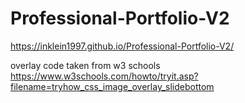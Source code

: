 # Professional-Portfolio-V2

https://inklein1997.github.io/Professional-Portfolio-V2/

overlay code taken from w3 schools https://www.w3schools.com/howto/tryit.asp?filename=tryhow_css_image_overlay_slidebottom